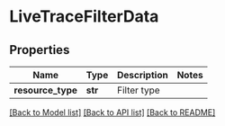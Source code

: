 # LiveTraceFilterData

## Properties
Name | Type | Description | Notes
------------ | ------------- | ------------- | -------------
**resource_type** | **str** | Filter type | 

[[Back to Model list]](../README.md#documentation-for-models) [[Back to API list]](../README.md#documentation-for-api-endpoints) [[Back to README]](../README.md)

